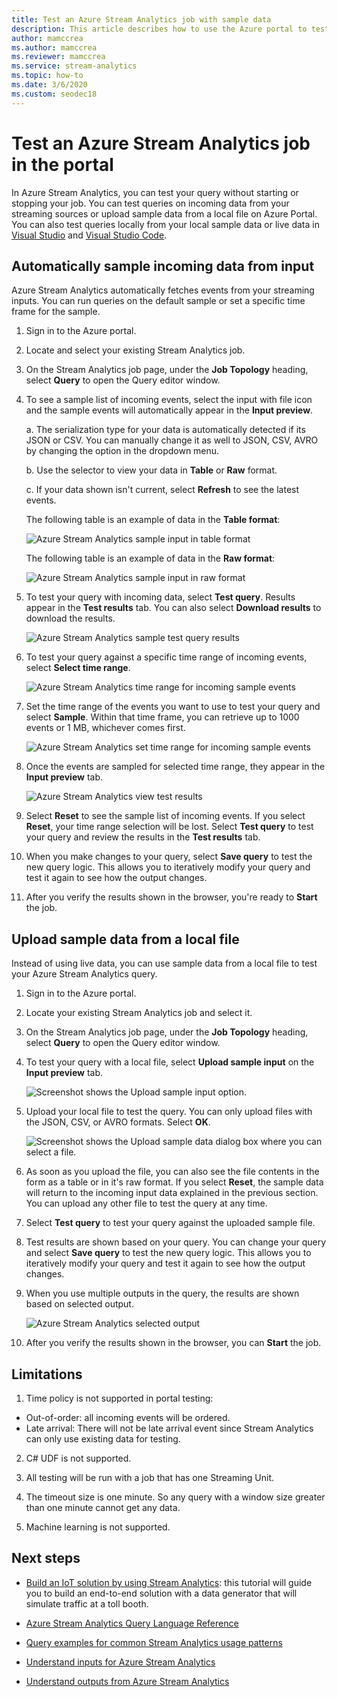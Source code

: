 ```yaml
---
title: Test an Azure Stream Analytics job with sample data
description: This article describes how to use the Azure portal to test an Azure Stream Analytics job, sample input, and upload sample data.
author: mamccrea
ms.author: mamccrea
ms.reviewer: mamccrea
ms.service: stream-analytics
ms.topic: how-to
ms.date: 3/6/2020
ms.custom: seodec18
---
```


# Test an Azure Stream Analytics job in the portal

In Azure Stream Analytics, you can test your query without starting or stopping your job. You can test queries on incoming data from your streaming sources or upload sample data from a local file on Azure Portal. You can also test queries locally from your local sample data or live data in [Visual Studio](stream-analytics-live-data-local-testing.md) and [Visual Studio Code](visual-studio-code-local-run-live-input.md).

## Automatically sample incoming data from input

Azure Stream Analytics automatically fetches events from your streaming inputs. You can run queries on the default sample or set a specific time frame for the sample.

1. Sign in to the Azure portal.

2. Locate and select your existing Stream Analytics job.

3. On the Stream Analytics job page, under the **Job Topology** heading, select **Query** to open the Query editor window. 

4. To see a sample list of incoming events, select the input with file icon and the sample events will automatically appear in the **Input preview**.

   a. The serialization type for your data is automatically detected if its JSON or CSV. You can manually change it as well to JSON, CSV, AVRO by changing the option in the dropdown menu.
    
   b. Use the selector to view your data in **Table** or **Raw** format.
    
   c. If your data shown isn't current, select **Refresh** to see the latest events.

   The following table is an example of data in the **Table format**:

   ![Azure Stream Analytics sample input in table format](./media/stream-analytics-test-query/asa-sample-table.png)

   The following table is an example of data in the **Raw format**:

   ![Azure Stream Analytics sample input in raw format](./media/stream-analytics-test-query/asa-sample-raw.png)

5. To test your query with incoming data, select **Test query**. Results appear in the **Test results** tab. You can also select **Download results** to download the results.

   ![Azure Stream Analytics sample test query results](./media/stream-analytics-test-query/asa-test-query.png)

6. To test your query against a specific time range of incoming events, select **Select time range**.
   
   ![Azure Stream Analytics time range for incoming sample events](./media/stream-analytics-test-query/asa-select-time-range.png)

7. Set the time range of the events you want to use to test your query and select **Sample**. Within that time frame, you can retrieve up to 1000 events or 1 MB, whichever comes first.

   ![Azure Stream Analytics set time range for incoming sample events](./media/stream-analytics-test-query/asa-set-time-range.png)

8. Once the events are sampled for selected time range, they appear in the **Input preview** tab.

   ![Azure Stream Analytics view test results](./media/stream-analytics-test-query/asa-view-test-results.png)

9. Select **Reset** to see the sample list of incoming events. If you select **Reset**, your time range selection will be lost. Select **Test query** to test your query and review the results in the **Test results** tab.

10.	When you make changes to your query, select **Save query** to test the new query logic. This allows you to iteratively modify your query and test it again to see how the output changes.

11.	After you verify the results shown in the browser, you're ready to **Start** the job.

## Upload sample data from a local file

Instead of using live data, you can use sample data from a local file to test your Azure Stream Analytics query.

1. Sign in to the Azure portal.
   
2. Locate your existing Stream Analytics job and select it.

3. On the Stream Analytics job page, under the **Job Topology** heading, select **Query** to open the Query editor window.

4. To test your query with a local file, select **Upload sample input** on the **Input preview** tab. 

   ![Screenshot shows the Upload sample input option.](./media/stream-analytics-test-query/asa-upload-sample-file.png)

5. Upload your local file to test the query. You can only upload files with the JSON, CSV, or AVRO formats. Select **OK**.

   ![Screenshot shows the Upload sample data dialog box where you can select a file.](./media/stream-analytics-test-query/asa-upload-sample-json-file.png)

6. As soon as you upload the file, you can also see the file contents in the form as a table or in it's raw format. If you select **Reset**, the sample data will return to the incoming input data explained in the previous section. You can upload any other file to test the query at any time.

7. Select **Test query** to test your query against the uploaded sample file.

8. Test results are shown based on your query. You can change your query and select **Save query** to test the new query logic. This allows you to iteratively modify your query and test it again to see how the output changes.

9. When you use multiple outputs in the query, the results are shown based on selected output. 

   ![Azure Stream Analytics selected output](./media/stream-analytics-test-query/asa-sample-test-selected-output.png)

10. After you verify the results shown in the browser, you can **Start** the job.

## Limitations

1.	Time policy is not supported in portal testing:

   * Out-of-order: all incoming events will be ordered.
   * Late arrival: There will not be late arrival event since Stream Analytics can only use existing data for testing.
   
2.	C# UDF is not supported.

3.	All testing will be run with a job that has one Streaming Unit.

4.	The timeout size is one minute. So any query with a window size greater than one minute cannot get any data.

5.	Machine learning is not supported.

## Next steps
* [Build an IoT solution by using Stream Analytics](./stream-analytics-build-an-iot-solution-using-stream-analytics.md): this tutorial will guide you to build an end-to-end solution with a data generator that will simulate traffic at a toll booth.

* [Azure Stream Analytics Query Language Reference](/stream-analytics-query/stream-analytics-query-language-reference)

* [Query examples for common Stream Analytics usage patterns](stream-analytics-stream-analytics-query-patterns.md)

* [Understand inputs for Azure Stream Analytics](stream-analytics-add-inputs.md)

* [Understand outputs from Azure Stream Analytics](stream-analytics-define-outputs.md)